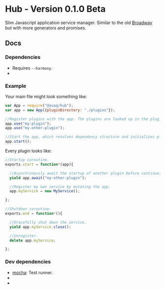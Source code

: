 # Hub - Version 0.1.0 Beta

Slim Javascript application service manager. Similar to the old
[Broadway](https://github.com/indexzero/broadway/tree/v0.3.6) but with more
generators and promises.

## Docs

### Dependencies

* Requires `--harmony`.
* [bluebird]: Promises.

[bluebird]: https://github.com/petkaantonov/bluebird/blob/master/API.md

### Example

Your main file might look something like:

```js
var App = require("@avaq/hub");
var app = new App({pluginDirectory: "./plugins"});

//Register plugins with the app. The plugins are looked up in the pluginDirectory.
app.use("my-plugin");
app.use("my-other-plugin");

//Start the app, which resolves dependency structure and initializes plugins.
app.start();
```

Every plugin looks like:

```js
//Startup coroutine.
exports.start = function*(app){

  //Asynchronously await the startup of another plugin before continueing.
  yield app.await("my-other-plugin");

  //Register my own service by mutating the app.
  app.myService = new MyService();

};

//Shutdown coroutine.
exports.end = function*(){

  //Gracefully shut down the service.
  yield app.myService.close();

  //Unregister.
  delete app.myService;

};
```

### Dev dependencies

* [mocha]: Test runner.
* [chai]: Assertions.
* [sinon]: Stubbing.

[mocha]: http://mochajs.org/
[chai]: http://chaijs.com/api/bdd/
[sinon]: http://sinonjs.org/docs/
